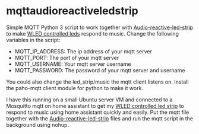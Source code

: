 # mqttaudioreactiveledstrip

Simple MQTT Python 3 script to work together with [Audio-reactive-led-strip](https://github.com/Aircoookie/audio-reactive-led-strip) to make [WLED controlled leds](https://github.com/Aircoookie/WLED) respond to music. Change the following variables in the script:

* MQTT_IP_ADDRESS: The ip address of your mqtt server
* MQTT_PORT: The port of your mqtt server
* MQTT_USERNAME: Your mqtt server username
* MQTT_PASSWORD: The password of your mqtt server and username

You could also change the led_strip/music the mqtt client listens on. Install the paho-mqtt client module for python to make it work. 

I have this running on a small Ubuntu server VM and connected to a Mosquitto mqtt on home assistant to get my [WLED controlled led strip](https://github.com/Aircoookie/WLED) to respond to music using home assistant quickly and easily. Put the mqtt file together with the  [Audio-reactive-led-strip](https://github.com/Aircoookie/audio-reactive-led-strip) files and run the mqtt script in the background using nohup.
